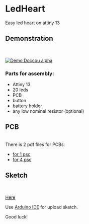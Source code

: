 # LedHeart
Easy led heart on attiny 13
<br/>
## Demonstration
<br/>

[![Demo Doccou alpha](https://github.com/Olscraft/LedHeart/blob/main/ezgif-1-c3f9ed23b8.gif)](https://www.youtube.com/watch?v=A3KenWlWX4M)

### Parts for assembly:
* Attiny 13
* 20 leds
* PCB
* button
* battery holder
* any low nominal resistor (optional)


## PCB
<br/>
There is 2 pdf files for PCBs:

* [for 1 psc](https://github.com/Olscraft/LedHeart/blob/main/1psc.pdf)
* [for 4 psc](https://github.com/Olscraft/LedHeart/blob/main/4psc.pdf)

## Sketch
<br/>

[Here](https://github.com/Olscraft/LedHeart/blob/main/heart.ino)

Use [Arduino IDE](https://www.arduino.cc/en/software) for upload sketch.


Good luck!
